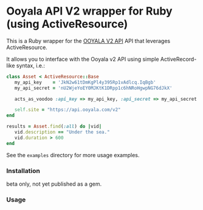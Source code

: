 Ooyala API V2 wrapper for Ruby (using ActiveResource) 
====================================================

This is a Ruby wrapper for the [OOYALA V2 API](http://http://api.ooyala.com/docs/v2) API that leverages ActiveResource.

It allows you to interface with the Ooyala v2 API using simple ActiveRecord-like syntax, i.e.:

``` ruby
class Asset < ActiveResource::Base
   my_api_key    = 'JkN2w61tDmKgPl4y395Rp1vAdlcq.IqBgb'
   my_api_secret = 'nU2WjeYoEY0MJKtK1DRpp1c6hNRoHgwpNG76dJkX'

   acts_as_voodoo :api_key => my_api_key, :api_secret => my_api_secret

   self.site = "https://api.ooyala.com/v2"
end

results = Asset.find(:all) do |vid|
   vid.description == "Under the sea."
   vid.duration > 600
end
```

See the `examples` directory for more usage examples.

### Installation

beta only, not yet published as a gem.

### Usage
